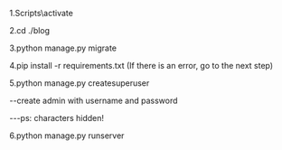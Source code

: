 1.Scripts\activate

2.cd ./blog

3.python manage.py migrate

4.pip install -r requirements.txt (If there is an error, go to the next step)

5.python manage.py createsuperuser

--create admin with username and password

---ps: characters hidden!

6.python manage.py runserver
